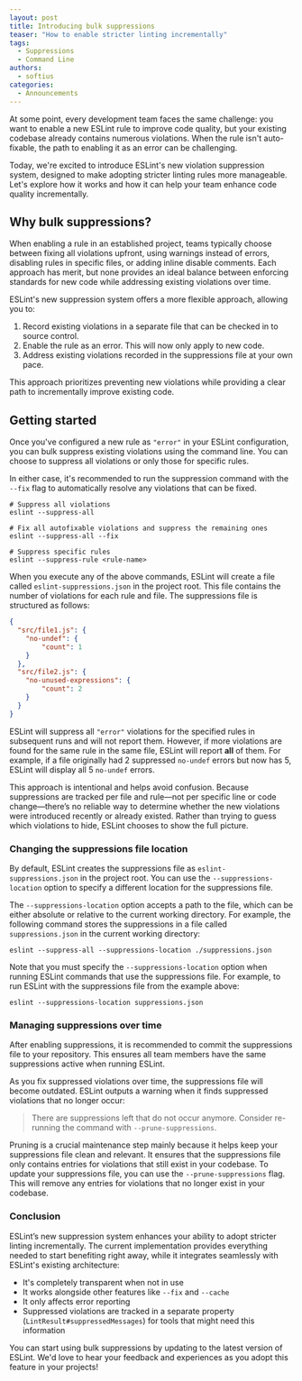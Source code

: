 ```yaml
---
layout: post
title: Introducing bulk suppressions
teaser: "How to enable stricter linting incrementally"
tags:
  - Suppressions
  - Command Line
authors:
  - softius
categories:
  - Announcements
---
```


At some point, every development team faces the same challenge: you want to enable a new ESLint rule to improve code quality, but your existing codebase already contains numerous violations. When the rule isn't auto-fixable, the path to enabling it as an error can be challenging.

Today, we're excited to introduce ESLint's new violation suppression system, designed to make adopting stricter linting rules more manageable. Let's explore how it works and how it can help your team enhance code quality incrementally.

## Why bulk suppressions?

When enabling a rule in an established project, teams typically choose between fixing all violations upfront, using warnings instead of errors, disabling rules in specific files, or adding inline disable comments. Each approach has merit, but none provides an ideal balance between enforcing standards for new code while addressing existing violations over time.

ESLint's new suppression system offers a more flexible approach, allowing you to:

1. Record existing violations in a separate file that can be checked in to source control.
2. Enable the rule as an error. This will now only apply to new code.
3. Address existing violations recorded in the suppressions file at your own pace.

This approach prioritizes preventing new violations while providing a clear path to incrementally improve existing code.

## Getting started

Once you've configured a new rule as `"error"` in your ESLint configuration, you can bulk suppress existing violations using the command line. You can choose to suppress all violations or only those for specific rules.

In either case, it's recommended to run the suppression command with the `--fix` flag to automatically resolve any violations that can be fixed.

```shell
# Suppress all violations
eslint --suppress-all

# Fix all autofixable violations and suppress the remaining ones
eslint --suppress-all --fix

# Suppress specific rules
eslint --suppress-rule <rule-name>
```

When you execute any of the above commands, ESLint will create a file called `eslint-suppressions.json` in the project root. This file contains the number of violations for each rule and file. The suppressions file is structured as follows:

```json
{
  "src/file1.js": {
    "no-undef": {
        "count": 1
    }
  },
  "src/file2.js": {
    "no-unused-expressions": {
        "count": 2
    }
  }
}
```

ESLint will suppress all `"error"` violations for the specified rules in subsequent runs and will not report them. However, if more violations are found for the same rule in the same file, ESLint will report **all** of them. For example, if a file originally had 2 suppressed `no-undef` errors but now has 5, ESLint will display all 5 `no-undef` errors.

This approach is intentional and helps avoid confusion. Because suppressions are tracked per file and rule—not per specific line or code change—there’s no reliable way to determine whether the new violations were introduced recently or already existed. Rather than trying to guess which violations to hide, ESLint chooses to show the full picture.

### Changing the suppressions file location

By default, ESLint creates the suppressions file as `eslint-suppressions.json` in the project root. You can use the `--suppressions-location` option to specify a different location for the suppressions file.

The `--suppressions-location` option accepts a path to the file, which can be either absolute or relative to the current working directory. For example, the following command stores the suppressions in a file called `suppressions.json` in the current working directory:

```
eslint --suppress-all --suppressions-location ./suppressions.json
```

Note that you must specify the `--suppressions-location` option when running ESLint commands that use the suppressions file. For example, to run ESLint with the suppressions file from the example above:

```
eslint --suppressions-location suppressions.json
```

### Managing suppressions over time

After enabling suppressions, it is recommended to commit the suppressions file to your repository. This ensures all team members have the same suppressions active when running ESLint.

As you fix suppressed violations over time, the suppressions file will become outdated. ESLint outputs a warning when it finds suppressed violations that no longer occur:

> There are suppressions left that do not occur anymore. Consider re-running the command with `--prune-suppressions`.

Pruning is a crucial maintenance step mainly because it helps keep your suppressions file clean and relevant. It ensures that the suppressions file only contains entries for violations that still exist in your codebase. To update your suppressions file, you can use the `--prune-suppressions` flag. This will remove any entries for violations that no longer exist in your codebase.

### Conclusion

ESLint’s new suppression system enhances your ability to adopt stricter linting incrementally. The current implementation provides everything needed to start benefiting right away, while it integrates seamlessly with ESLint's existing architecture:

* It's completely transparent when not in use
* It works alongside other features like `--fix` and `--cache`
* It only affects error reporting
* Suppressed violations are tracked in a separate property (`LintResult#suppressedMessages`) for tools that might need this information

You can start using bulk suppressions by updating to the latest version of ESLint. We'd love to hear your feedback and experiences as you adopt this feature in your projects!
